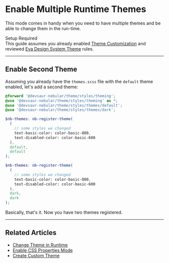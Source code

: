 # Enable Multiple Runtime Themes

This mode comes in handy when you need to have multiple themes and be able to change them in the run-time.

<div class="note note-info section-end">
  <div class="note-title">Setup Required</div>
  <div class="note-body">
    This guide assumes you already enabled <a href="docs/design-system/enable-customizable-theme">Theme Customization</a> 
    and reviewed <a href="docs/design-system/design-system-theme">Eva Design System Theme</a> rules.
  </div>
</div>
<hr>

## Enable Second Theme

Assuming you already have the `themes.scss` file with the `default` theme enabled, let's add a second theme:

```scss
@forward '@devsaur-nebular/theme/styles/theming';
@use '@devsaur-nebular/theme/styles/theming' as *;
@use '@devsaur-nebular/theme/styles/themes/default';
@use '@devsaur-nebular/theme/styles/themes/dark';

$nb-themes: nb-register-theme(
  (
    // some styles we changed
    text-basic-color: color-basic-800,
    text-disabled-color: color-basic-600
  ),
  default,
  default
);

$nb-themes: nb-register-theme(
  (
    // some styles we changed
    text-basic-color: color-basic-800,
    text-disabled-color: color-basic-600
  ),
  dark,
  dark
);
```

Basically, that's it. Now you have two themes registered.

<hr>

## Related Articles

- [Change Theme in Runtime](docs/design-system/changing-theme)
- [Enable CSS Properties Mode](docs/design-system/enable-css-properties-mode)
- [Create Custom Theme](docs/design-system/create-custom-theme)
